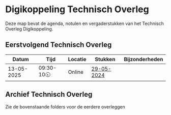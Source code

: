 # Digikoppeling Technisch Overleg

Deze map bevat de agenda, notulen en vergaderstukken van het Technisch Overleg Digikoppeling.

## Eerstvolgend Technisch Overleg

| Datum | Tijd | Locatie | Stukken | Bijzonderheden |
| ----- | ---- | ------- | ------- | -------------- |
|   13-05-2025    | 09:30-10🕥    |  Online       |[29-05-2024](https://github.com/Logius-standaarden/Overleg/tree/main/Digikoppeling/2024-05-29)|      |



## Archief Technisch Overleg

Zie de bovenstaande folders voor de eerdere overleggen 
